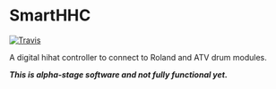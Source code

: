 # SmartHHC

[![Travis](https://img.shields.io/travis/com/azdrums/SmartHHC.svg?label=Linux&style=popout&logo=travis)](https://travis-ci.com/azdrums/SmartHHC)
<!--
[![AppVeyor](https://img.shields.io/appveyor/ci/azdrums/SmartHHC.svg?label=Windows&style=popout&logo=appveyor)](https://ci.appveyor.com/project/AZDrums/SmartHHC)
-->
A digital hihat controller to connect to Roland and ATV drum modules.

***This is alpha-stage software and not fully functional yet.***
